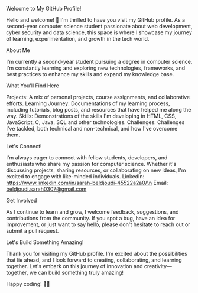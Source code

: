 Welcome to My GitHub Profile!

Hello and welcome! 👋 I'm thrilled to have you visit my GitHub profile. As a second-year computer science student passionate about web development, cyber security and data science, this space is where I showcase my journey of learning, experimentation, and growth in the tech world.


About Me  

I'm currently a second-year student pursuing a degree in computer science. I'm constantly learning and exploring new technologies, frameworks, and best practices to enhance my skills and expand my knowledge base.


What You'll Find Here 

Projects: A mix of personal projects, course assignments, and collaborative efforts.
Learning Journey: Documentations of my learning process, including tutorials, blog posts, and resources that have helped me along the way.
Skills: Demonstrations of the skills I'm developing in HTML, CSS, JavaScript, C, Java, SQL and other technologies.
Challenges: Challenges I've tackled, both technical and non-technical, and how I've overcome them.


Let's Connect! 

I'm always eager to connect with fellow students, developers, and enthusiasts who share my passion for computer science. Whether it's discussing projects, sharing resources, or collaborating on new ideas, I'm excited to engage with like-minded individuals.
LinkedIn: https://www.linkedin.com/in/sarah-beldjoudi-45522a2a0/\n
Email: beldjoudi.sarah0307@gmail.com


Get Involved 

As I continue to learn and grow, I welcome feedback, suggestions, and contributions from the community. If you spot a bug, have an idea for improvement, or just want to say hello, please don't hesitate to reach out or submit a pull request.


Let's Build Something Amazing! 

Thank you for visiting my GitHub profile. I'm excited about the possibilities that lie ahead, and I look forward to creating, collaborating, and learning together. Let's embark on this journey of innovation and creativity—together, we can build something truly amazing!

Happy coding! 🚀✨

